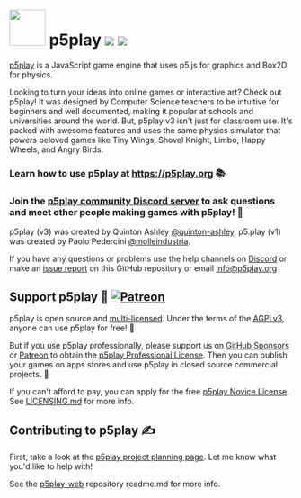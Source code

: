# <img src="https://p5play.org/assets/p5play_logo.svg" width="64"> p5play ![](https://img.shields.io/github/package-json/v/quinton-ashley/p5play) ![](https://img.shields.io/github/license/quinton-ashley/p5play)

[p5play][] is a JavaScript game engine that uses p5.js for graphics and Box2D for physics.

Looking to turn your ideas into online games or interactive art? Check out p5play! It was designed by Computer Science teachers to be intuitive for beginners and well documented, making it popular at schools and universities around the world. But, p5play v3 isn't just for classroom use. It's packed with awesome features and uses the same physics simulator that powers beloved games like Tiny Wings, Shovel Knight, Limbo, Happy Wheels, and Angry Birds.

### Learn how to use p5play at https://p5play.org 📚

### Join the [p5play community Discord server][] to ask questions and meet other people making games with p5play! 👾

p5play (v3) was created by Quinton Ashley [@quinton-ashley][]. p5.play (v1) was created by Paolo Pedercini [@molleindustria][].

If you have any questions or problems use the help channels on [Discord][] or make an [issue report][] on this GitHub repository or email <info@p5play.org>

## Support p5play 🤝 [![Patreon](https://img.shields.io/badge/Patreon-@p5play-orange.svg)](https://www.patreon.com/p5play)

p5play is open source and [multi-licensed][]. Under the terms of the [AGPLv3][], anyone can use p5play for free! 🎉

But if you use p5play professionally, please support us on [GitHub Sponsors][] or [Patreon][] to obtain the [p5play Professional License][]. Then you can publish your games on apps stores and use p5play in closed source commercial projects. 💸

If you can't afford to pay, you can apply for the free [p5play Novice License][]. See [LICENSING.md][] for more info.

## Contributing to p5play ✍️

First, take a look at the [p5play project planning page][]. Let me know what you'd like to help with!

See the [p5play-web][] repository readme.md for more info.

[p5play]: https://p5play.org
[p5play Patreon]: https://www.patreon.com/p5play
[issue report]: https://github.com/quinton-ashley/p5play/issues
[@quinton-ashley]: https://github.com/quinton-ashley
[@molleindustria]: https://github.com/molleindustria
[p5play-web]: https://github.com/quinton-ashley/p5play-web
[p5play community Discord server]: https://discord.gg/3UTbqUgmPF
[Discord]: https://discord.gg/EJwnJATmj7
[LICENSING.md]: https://github.com/quinton-ashley/p5play-web/blob/main/LICENSING.md
[multi-licensed]: https://github.com/quinton-ashley/p5play-web/blob/main/LICENSING.md
[AGPLv3]: https://github.com/quinton-ashley/p5play/blob/main/LICENSE.md
[p5play Professional License]: https://github.com/quinton-ashley/p5play-web/blob/main/pro/LICENSE.md
[p5play Novice License]: https://github.com/quinton-ashley/p5play-novice/blob/main/LICENSE.md
[Patreon]: https://www.patreon.com/p5play
[GitHub Sponsors]: https://github.com/sponsors/quinton-ashley
[p5play-exceptions]: https://github.com/quinton-ashley/p5play-exceptions
[p5play project planning page]: https://github.com/users/quinton-ashley/projects/5

